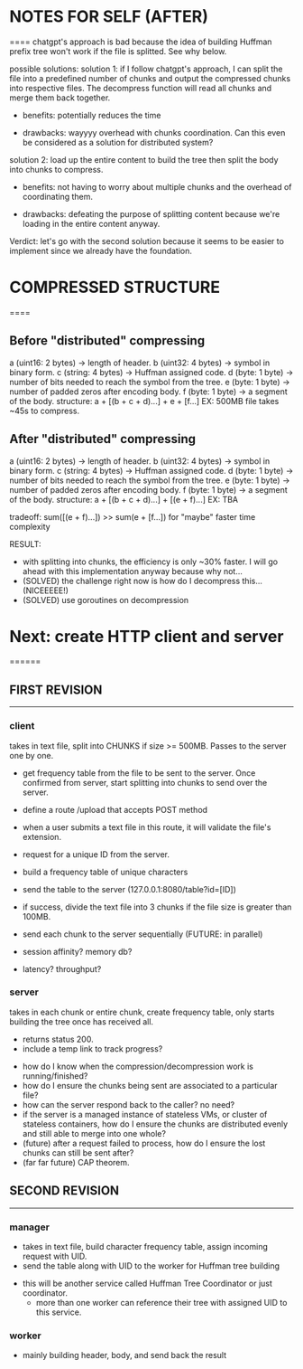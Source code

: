 # NOTES FOR SELF (AFTER)
====
chatgpt's approach is bad because the idea of building Huffman prefix tree won't work if the file
is splitted. See why below.

possible solutions:
solution 1: if I follow chatgpt's approach, I can split the file into a predefined number of chunks 
and output the compressed chunks into respective files. The decompress function will read all chunks
and merge them back together.
+ benefits: potentially reduces the time
* drawbacks: wayyyy overhead with chunks coordination. Can this even be considered as a solution for
distributed system?


solution 2: load up the entire content to build the tree then split the body into chunks to compress.
+ benefits: not having to worry about multiple chunks and the overhead of coordinating them.
* drawbacks: defeating the purpose of splitting content because we're loading in the entire content
anyway. 

Verdict: let's go with the second solution because it seems to be easier to implement since we 
already have the foundation.

# COMPRESSED STRUCTURE 
====

## Before "distributed" compressing
a (uint16: 2 bytes) -> length of header.
b (uint32: 4 bytes) -> symbol in binary form.
c (string: 4 bytes) -> Huffman assigned code.
d (byte: 1 byte) -> number of bits needed to reach the symbol from the tree.
e (byte: 1 byte) -> number of padded zeros after encoding body.
f (byte: 1 byte) -> a segment of the body.
structure: a + [(b + c + d)...] + e + [f...]
EX: 500MB file takes ~45s to compress.

## After "distributed" compressing
a (uint16: 2 bytes) -> length of header.
b (uint32: 4 bytes) -> symbol in binary form.
c (string: 4 bytes) -> Huffman assigned code.
d (byte: 1 byte) -> number of bits needed to reach the symbol from the tree.
e (byte: 1 byte) -> number of padded zeros after encoding body.
f (byte: 1 byte) -> a segment of the body.
structure: a + [(b + c + d)...] + [(e + f)...]
EX: TBA

tradeoff: sum([(e + f)...]) >> sum(e + [f...]) for "maybe" faster time complexity

RESULT:
- with splitting into chunks, the efficiency is only ~30% faster. I will go ahead with this 
implementation anyway because why not...
- (SOLVED) the challenge right now is how do I decompress this... (NICEEEEE!)
- (SOLVED) use goroutines on decompression

# Next: create HTTP client and server
======
## FIRST REVISION
---
### client
takes in text file, split into CHUNKS if size >= 500MB. Passes to the server one by one.
- get frequency table from the file to be sent to the server. Once confirmed from server, start 
splitting into chunks to send over the server.  

- define a route /upload that accepts POST method
- when a user submits a text file in this route, it will validate the file's extension.
- request for a unique ID from the server.
- build a frequency table of unique characters
- send the table to the server (127.0.0.1:8080/table?id=[ID])
- if success, divide the text file into 3 chunks if the file size is greater than 100MB.
- send each chunk to the server sequentially (FUTURE: in parallel)  

- session affinity? memory db? 
- latency? throughput?

### server
takes in each chunk or entire chunk, create frequency table, only starts building the tree once has received all. 
- returns status 200.
- include a temp link to track progress?

+ how do I know when the compression/decompression work is running/finished?
+ how do I ensure the chunks being sent are associated to a particular file?
+ how can the server respond back to the caller? no need?
+ if the server is a managed instance of stateless VMs, or cluster of stateless containers, how do I 
ensure the chunks are distributed evenly and still able to merge into one whole?
+ (future) after a request failed to process, how do I ensure the lost chunks can still be sent after?
+ (far far future) CAP theorem.

## SECOND REVISION
---
### manager
- takes in text file, build character frequency table, assign incoming request with UID.
- send the table along with UID to the worker for Huffman tree building
* this will be another service called Huffman Tree Coordinator or just coordinator.
    - more than one worker can reference their tree with assigned UID to this service.

### worker
- mainly building header, body, and send back the result
























